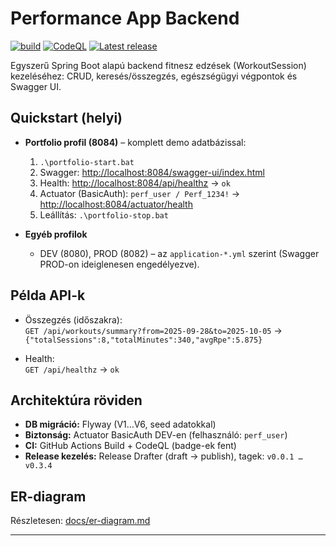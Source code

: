 # Performance App Backend

[![build](https://github.com/Gabesz79/performance-app-backend/actions/workflows/build.yml/badge.svg)](https://github.com/Gabesz79/performance-app-backend/actions/workflows/build.yml)
[![CodeQL](https://github.com/Gabesz79/performance-app-backend/actions/workflows/codeql.yml/badge.svg)](https://github.com/Gabesz79/performance-app-backend/actions/workflows/codeql.yml)
[![Latest release](https://img.shields.io/github/v/release/Gabesz79/performance-app-backend?sort=semver)](https://github.com/Gabesz79/performance-app-backend/releases)

Egyszerű Spring Boot alapú backend fitnesz edzések (WorkoutSession) kezeléséhez: CRUD, keresés/összegzés, egészségügyi végpontok és Swagger UI.

## Quickstart (helyi)

- **Portfolio profil (8084)** – komplett demo adatbázissal:
  1) `.\portfolio-start.bat`  
  2) Swagger: <http://localhost:8084/swagger-ui/index.html>  
  3) Health: <http://localhost:8084/api/healthz> → `ok`  
  4) Actuator (BasicAuth): `perf_user / Perf_1234!` → <http://localhost:8084/actuator/health>  
  5) Leállítás: `.\portfolio-stop.bat`

- **Egyéb profilok**  
  - DEV (8080), PROD (8082) – az `application-*.yml` szerint (Swagger PROD-on ideiglenesen engedélyezve).

## Példa API-k

- Összegzés (időszakra):  
  `GET /api/workouts/summary?from=2025-09-28&to=2025-10-05` → `{"totalSessions":8,"totalMinutes":340,"avgRpe":5.875}`

- Health:  
  `GET /api/healthz` → `ok`

## Architektúra röviden

- **DB migráció:** Flyway (V1…V6, seed adatokkal)
- **Biztonság:** Actuator BasicAuth DEV-en (felhasználó: `perf_user`)
- **CI:** GitHub Actions Build + CodeQL (badge-ek fent)
- **Release kezelés:** Release Drafter (draft → publish), tagek: `v0.0.1 … v0.3.4`

## ER-diagram

Részletesen: [docs/er-diagram.md](docs/er-diagram.md)

---
